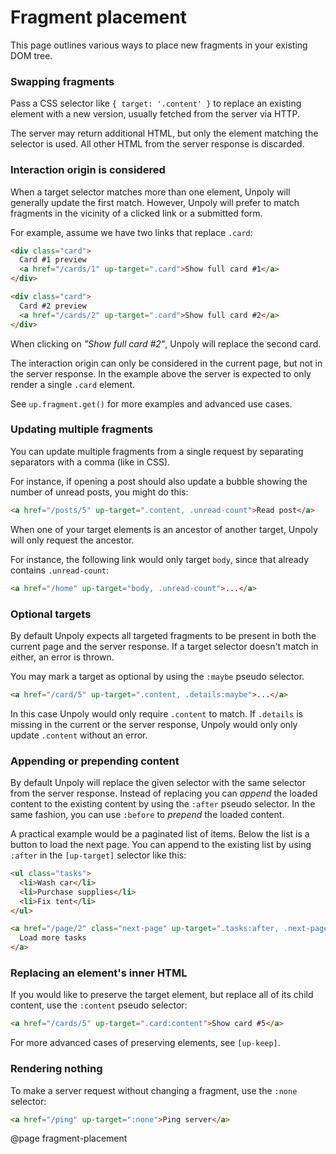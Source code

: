Fragment placement
==================

This page outlines various ways to place new fragments in your existing DOM tree.


### Swapping fragments

Pass a CSS selector like `{ target: '.content' }` to replace an existing element
with a new version, usually fetched from the server via HTTP.

The server may return additional HTML, but only the element matching the selector is used.
All other HTML from the server response is discarded.


### Interaction origin is considered

When a target selector matches more than one element, Unpoly will generally update the first match.
However, Unpoly will prefer to match fragments in the vicinity of a clicked link or a submitted form.

For example, assume we have two links that replace `.card`:

```html
<div class="card">
  Card #1 preview
  <a href="/cards/1" up-target=".card">Show full card #1</a>
</div>

<div class="card">
  Card #2 preview
  <a href="/cards/2" up-target=".card">Show full card #2</a>
</div>
```

When clicking on *"Show full card #2"*, Unpoly will replace the second card.

The interaction origin can only be considered in the current page, but not
in the server response. In the example above the server is expected to only
render a single `.card` element.

See `up.fragment.get()` for more examples and advanced use cases.


### Updating multiple fragments

You can update multiple fragments from a single request by separating
separators with a comma (like in CSS).

For instance, if opening a post should
also update a bubble showing the number of unread posts, you might
do this:

```html
<a href="/posts/5" up-target=".content, .unread-count">Read post</a>
```

When one of your target elements is an ancestor of another target,
Unpoly will only request the ancestor.

For instance, the following link would only target `body`, since that
already contains `.unread-count`:

```html
<a href="/home" up-target="body, .unread-count">...</a>
```


### Optional targets

By default Unpoly expects all targeted fragments to be present in
both the current page and the server response.
If a target selector doesn't match in either, an error is thrown.

You may mark a target as optional by using the `:maybe` pseudo selector.

```html
<a href="/card/5" up-target=".content, .details:maybe">...</a>
```

In this case Unpoly would only require `.content` to match. If `.details` is missing
in the current or the server response, Unpoly would only only update `.content`
without an error.


### Appending or prepending content

By default Unpoly will replace the given selector with the same
selector from the server response. Instead of replacing you
can *append* the loaded content to the existing content by using the
`:after` pseudo selector. In the same fashion, you can use `:before`
to *prepend* the loaded content.

A practical example would be a paginated list of items. Below the list is
a button to load the next page. You can append to the existing list
by using `:after` in the `[up-target]` selector like this:

```html
<ul class="tasks">
  <li>Wash car</li>
  <li>Purchase supplies</li>
  <li>Fix tent</li>
</ul>

<a href="/page/2" class="next-page" up-target=".tasks:after, .next-page">
  Load more tasks
</a>
```

### Replacing an element's inner HTML

If you would like to preserve the target element, but replace all of its child content,
use the `:content` pseudo selector:

```html
<a href="/cards/5" up-target=".card:content">Show card #5</a>
```

For more advanced cases of preserving elements, see `[up-keep]`.


### Rendering nothing

To make a server request without changing a fragment, use the `:none` selector:

```html
<a href="/ping" up-target=":none">Ping server</a>
```

@page fragment-placement
